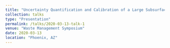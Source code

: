 ```yaml
---
title: "Uncertainty Quantification and Calibration of a Large Subsurface Flow and Transport Model Using the Ensemble Kalman Filter"
collection: talks
type: "Presentation"
permalink: /talks/2020-03-13-talk-1
venue: "Waste Management Symposium"
date: 2020-03-13
location: "Phoenix, AZ"
---
```

